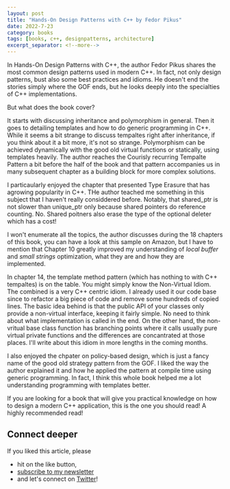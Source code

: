 ```yaml
---
layout: post
title: "Hands-On Design Patterns with C++ by Fedor Pikus"
date: 2022-7-23
category: books
tags: [books, c++, designpatterns, architecture]
excerpt_separator: <!--more-->
---
```

In Hands-On Design Patterns with C++, the author Fedor Pikus shares the most common design patterns used in modern C++. In fact, not only design patterns, bust also some best practices and idioms. He doesn't end the stories simply where the GOF ends, but he looks deeply into the specialties of C++ implementations.
<!--more-->

But what does the book cover?

It starts with discussing inheritance and polymorphism in general. Then it goes to detailing templates and how to do generic programming in C++. While it seems a bit strange to discuss tempaltes right after inheritance, if you think about it a bit more, it's not so strange. Polymorphism can be achieved dynamically with the good old virtual functions or statically, using templates heavily. The author reaches the Courisly recurring Tempalte Pattern a bit before the half of the book and that pattern accompanies us in many subsequent chapter as a building block for more complex solutions.

I particaularly enjoyed the chapter that presented Type Erasure that has  agrowing popularity in C++. THe author teached me something in this subject that I haven't really considdered before. Notably, that shared_ptr is not slower than unique_ptr only because shared pointers do reference counting. No. Shared poitners also erase the type of the optional deleter which has a cost!

I won't enumerate all the topics, the author discusses during the 18 chapters of this book, you can have a look at this sample on Amazon, but I have to mention that Chapter 10 greatly improved my understanding of *local buffer* and *small strings* optimization, what they are and how they are implemented.

In chapter 14, the template method pattern (which has nothing to with C++ tempaltes) is on the table. You might simply know the Non-Virtual Idiom. The combined is a very C++ centric idiom. I already used it our code base since to refactor a big piece of code and remove some hundreds of copied lines. The basic idea behind is that the public API of your classes only provide a non-virtual interface, keeping it fairly simple. No need to think about what implementation is called in the end. On the other hand, the non-vritual base class function has branching points where it calls usually pure virtual private functions and the differences are concantrated at those places. I'll write about this idiom in more lengths in the coming months.

I also enjoyed the chpater on policy-based design, which is just a fancy name of the good old strategy pattern from the GOF. I liked the way the author explained it and how he applied the pattern at compile time using generic programming. In fact, I think this whole book helped me a lot understanding programming with templates better.

If you are looking for a book that will give you practical knowledge on how to design a modern C++ application, this is the one you should read! A highly recommended read!

## Connect deeper

If you liked this article, please 
- hit on the like button,  
- [subscribe to my newsletter](http://eepurl.com/gvcv1j) 
- and let's connect on [Twitter](https://twitter.com/SandorDargo)!

